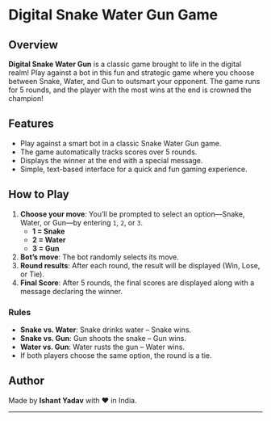 # Digital Snake Water Gun Game

## Overview
**Digital Snake Water Gun** is a classic game brought to life in the digital realm! Play against a bot in this fun and strategic game where you choose between Snake, Water, and Gun to outsmart your opponent. The game runs for 5 rounds, and the player with the most wins at the end is crowned the champion!

## Features
- Play against a smart bot in a classic Snake Water Gun game.
- The game automatically tracks scores over 5 rounds.
- Displays the winner at the end with a special message.
- Simple, text-based interface for a quick and fun gaming experience.

## How to Play
1. **Choose your move**: You’ll be prompted to select an option—Snake, Water, or Gun—by entering `1`, `2`, or `3`.
    - **1 = Snake**
    - **2 = Water**
    - **3 = Gun**
2. **Bot’s move**: The bot randomly selects its move.
3. **Round results**: After each round, the result will be displayed (Win, Lose, or Tie).
4. **Final Score**: After 5 rounds, the final scores are displayed along with a message declaring the winner.

### Rules
- **Snake vs. Water**: Snake drinks water – Snake wins.
- **Snake vs. Gun**: Gun shoots the snake – Gun wins.
- **Water vs. Gun**: Water rusts the gun – Water wins.
- If both players choose the same option, the round is a tie.

## Author
Made by **Ishant Yadav** with ❤️ in India.

---
